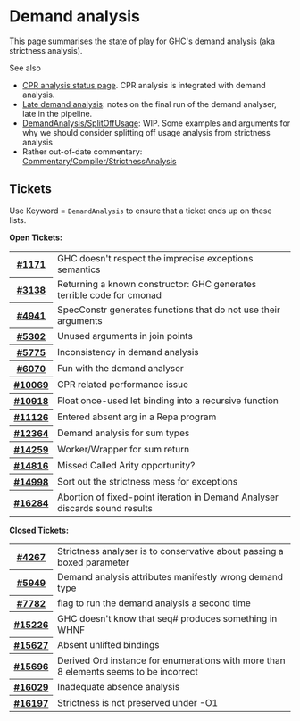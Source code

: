# Demand analysis


This page summarises the state of play for GHC's demand analysis (aka strictness analysis).


See also

- [CPR analysis status page](nested-cpr).  CPR analysis is integrated with demand analysis.
- [Late demand analysis](late-dmd): notes on the final run of the demand analyser, late in the pipeline.
- [DemandAnalysis/SplitOffUsage](demand-analysis/split-off-usage): WIP. Some examples and arguments for why we should consider splitting off usage analysis from strictness analysis
- Rather out-of-date commentary: [Commentary/Compiler/StrictnessAnalysis](commentary/compiler/strictness-analysis)

## Tickets



Use Keyword = `DemandAnalysis` to ensure that a ticket ends up on these lists.



**Open Tickets:**

<table><tr><th><a href="https://gitlab.haskell.org//ghc/ghc/issues/1171">#1171</a></th>
<td>GHC doesn&apos;t respect the imprecise exceptions semantics</td></tr>
<tr><th><a href="https://gitlab.haskell.org//ghc/ghc/issues/3138">#3138</a></th>
<td>Returning a known constructor: GHC generates terrible code for cmonad</td></tr>
<tr><th><a href="https://gitlab.haskell.org//ghc/ghc/issues/4941">#4941</a></th>
<td>SpecConstr generates functions that do not use their arguments</td></tr>
<tr><th><a href="https://gitlab.haskell.org//ghc/ghc/issues/5302">#5302</a></th>
<td>Unused arguments in join points</td></tr>
<tr><th><a href="https://gitlab.haskell.org//ghc/ghc/issues/5775">#5775</a></th>
<td>Inconsistency in demand analysis</td></tr>
<tr><th><a href="https://gitlab.haskell.org//ghc/ghc/issues/6070">#6070</a></th>
<td>Fun with the demand analyser</td></tr>
<tr><th><a href="https://gitlab.haskell.org//ghc/ghc/issues/10069">#10069</a></th>
<td>CPR related performance issue</td></tr>
<tr><th><a href="https://gitlab.haskell.org//ghc/ghc/issues/10918">#10918</a></th>
<td>Float once-used let binding into a recursive function</td></tr>
<tr><th><a href="https://gitlab.haskell.org//ghc/ghc/issues/11126">#11126</a></th>
<td>Entered absent arg in a Repa program</td></tr>
<tr><th><a href="https://gitlab.haskell.org//ghc/ghc/issues/12364">#12364</a></th>
<td>Demand analysis for sum types</td></tr>
<tr><th><a href="https://gitlab.haskell.org//ghc/ghc/issues/14259">#14259</a></th>
<td>Worker/Wrapper for sum return</td></tr>
<tr><th><a href="https://gitlab.haskell.org//ghc/ghc/issues/14816">#14816</a></th>
<td>Missed Called Arity opportunity?</td></tr>
<tr><th><a href="https://gitlab.haskell.org//ghc/ghc/issues/14998">#14998</a></th>
<td>Sort out the strictness mess for exceptions</td></tr>
<tr><th><a href="https://gitlab.haskell.org//ghc/ghc/issues/16284">#16284</a></th>
<td>Abortion of fixed-point iteration in Demand Analyser discards sound results</td></tr></table>




**Closed Tickets:**

<table><tr><th><a href="https://gitlab.haskell.org//ghc/ghc/issues/4267">#4267</a></th>
<td>Strictness analyser is to conservative about passing a boxed parameter</td></tr>
<tr><th><a href="https://gitlab.haskell.org//ghc/ghc/issues/5949">#5949</a></th>
<td>Demand analysis attributes manifestly wrong demand type</td></tr>
<tr><th><a href="https://gitlab.haskell.org//ghc/ghc/issues/7782">#7782</a></th>
<td>flag to run the demand analysis a second time</td></tr>
<tr><th><a href="https://gitlab.haskell.org//ghc/ghc/issues/15226">#15226</a></th>
<td>GHC doesn&apos;t know that seq# produces something in WHNF</td></tr>
<tr><th><a href="https://gitlab.haskell.org//ghc/ghc/issues/15627">#15627</a></th>
<td>Absent unlifted bindings</td></tr>
<tr><th><a href="https://gitlab.haskell.org//ghc/ghc/issues/15696">#15696</a></th>
<td>Derived Ord instance for enumerations with more than 8 elements seems to be incorrect</td></tr>
<tr><th><a href="https://gitlab.haskell.org//ghc/ghc/issues/16029">#16029</a></th>
<td>Inadequate absence analysis</td></tr>
<tr><th><a href="https://gitlab.haskell.org//ghc/ghc/issues/16197">#16197</a></th>
<td>Strictness is not preserved under -O1</td></tr></table>



